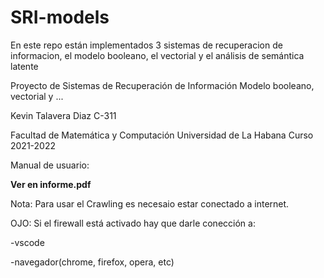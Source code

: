 # SRI-models

En este repo están implementados 3 sistemas de recuperacion de informacion, el modelo booleano, el vectorial y el análisis de semántica latente

Proyecto de Sistemas de Recuperación de Información
Modelo booleano, vectorial y ...

Kevin Talavera Diaz C-311

Facultad de Matemática y Computación
Universidad de La Habana
Curso 2021-2022

Manual de usuario:

**Ver en informe.pdf**

Nota:
Para usar el Crawling es necesaio estar conectado a internet.

OJO: Si el firewall está activado hay que darle conección a:

-vscode

-navegador(chrome, firefox, opera, etc)
